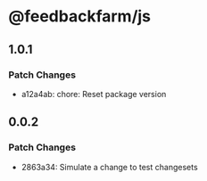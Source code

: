 # @feedbackfarm/js

## 1.0.1

### Patch Changes

- a12a4ab: chore: Reset package version

## 0.0.2

### Patch Changes

- 2863a34: Simulate a change to test changesets
